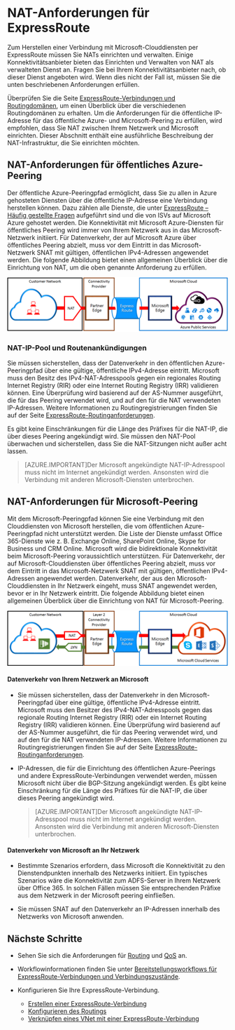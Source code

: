 <properties
   pageTitle="NAT-Anforderungen für ExpressRoute-Verbindungen | Microsoft Azure"
   description="Diese Seite enthält ausführliche Anforderungen für das Konfigurieren und Verwalten von NAT für ExpressRoute-Verbindungen."
   documentationCenter="na"
   services="expressroute"
   authors="cherylmc"
   manager="carolz"
   editor=""/>
<tags
   ms.service="expressroute"
   ms.devlang="na"
   ms.topic="get-started-article"
   ms.tgt_pltfrm="na"
   ms.workload="infrastructure-services"
   ms.date="10/06/2015"
   ms.author="cherylmc"/>

# NAT-Anforderungen für ExpressRoute

Zum Herstellen einer Verbindung mit Microsoft-Clouddiensten per ExpressRoute müssen Sie NATs einrichten und verwalten. Einige Konnektivitätsanbieter bieten das Einrichten und Verwalten von NAT als verwalteten Dienst an. Fragen Sie bei Ihrem Konnektivitätsanbieter nach, ob dieser Dienst angeboten wird. Wenn dies nicht der Fall ist, müssen Sie die unten beschriebenen Anforderungen erfüllen.

Überprüfen Sie die Seite [ExpressRoute-Verbindungen und Routingdomänen](expressroute-circuit-peerings.md), um einen Überblick über die verschiedenen Routingdomänen zu erhalten. Um die Anforderungen für die öffentliche IP-Adresse für das öffentliche Azure- und Microsoft-Peering zu erfüllen, wird empfohlen, dass Sie NAT zwischen Ihrem Netzwerk und Microsoft einrichten. Dieser Abschnitt enthält eine ausführliche Beschreibung der NAT-Infrastruktur, die Sie einrichten möchten.

## NAT-Anforderungen für öffentliches Azure-Peering

Der öffentliche Azure-Peeringpfad ermöglicht, dass Sie zu allen in Azure gehosteten Diensten über die öffentliche IP-Adresse eine Verbindung herstellen können. Dazu zählen alle Dienste, die unter [ExpressRoute – Häufig gestellte Fragen](expressroute-faqs.md) aufgeführt sind und die von ISVs auf Microsoft Azure gehostet werden. Die Konnektivität mit Microsoft Azure-Diensten für öffentliches Peering wird immer von Ihrem Netzwerk aus in das Microsoft-Netzwerk initiiert. Für Datenverkehr, der auf Microsoft Azure über öffentliches Peering abzielt, muss vor dem Eintritt in das Microsoft-Netzwerk SNAT mit gültigen, öffentlichen IPv4-Adressen angewendet werden. Die folgende Abbildung bietet einen allgemeinen Überblick über die Einrichtung von NAT, um die oben genannte Anforderung zu erfüllen.

![](./media/expressroute-nat/expressroute-nat-azure-public.png)

### NAT-IP-Pool und Routenankündigungen

Sie müssen sicherstellen, dass der Datenverkehr in den öffentlichen Azure-Peeringpfad über eine gültige, öffentliche IPv4-Adresse eintritt. Microsoft muss den Besitz des IPv4-NAT-Adresspools gegen ein regionales Routing Internet Registry (RIR) oder eine Internet Routing Registry (IRR) validieren können. Eine Überprüfung wird basierend auf der AS-Nummer ausgeführt, die für das Peering verwendet wird, und auf den für die NAT verwendeten IP-Adressen. Weitere Informationen zu Routingregistrierungen finden Sie auf der Seite [ExpressRoute-Routinganforderungen](expressroute-routing.md).
 
Es gibt keine Einschränkungen für die Länge des Präfixes für die NAT-IP, die über dieses Peering angekündigt wird. Sie müssen den NAT-Pool überwachen und sicherstellen, dass Sie die NAT-Sitzungen nicht außer acht lassen.

>[AZURE.IMPORTANT]Der Microsoft angekündigte NAT-IP-Adresspool muss nicht im Internet angekündigt werden. Ansonsten wird die Verbindung mit anderen Microsoft-Diensten unterbrochen.

## NAT-Anforderungen für Microsoft-Peering

Mit dem Microsoft-Peeringpfad können Sie eine Verbindung mit den Clouddiensten von Microsoft herstellen, die vom öffentlichen Azure-Peeringpfad nicht unterstützt werden. Die Liste der Dienste umfasst Office 365-Dienste wie z. B. Exchange Online, SharePoint Online, Skype for Business und CRM Online. Microsoft wird die bidirektionale Konnektivität beim Microsoft-Peering voraussichtlich unterstützen. Für Datenverkehr, der auf Microsoft-Clouddiensten über öffentliches Peering abzielt, muss vor dem Eintritt in das Microsoft-Netzwerk SNAT mit gültigen, öffentlichen IPv4-Adressen angewendet werden. Datenverkehr, der aus den Microsoft-Clouddiensten in Ihr Netzwerk eingeht, muss SNAT angewendet werden, bevor er in Ihr Netzwerk eintritt. Die folgende Abbildung bietet einen allgemeinen Überblick über die Einrichtung von NAT für Microsoft-Peering.
 
![](./media/expressroute-nat/expressroute-nat-microsoft.png)


#### Datenverkehr von Ihrem Netzwerk an Microsoft

- Sie müssen sicherstellen, dass der Datenverkehr in den Microsoft-Peeringpfad über eine gültige, öffentliche IPv4-Adresse eintritt. Microsoft muss den Besitzer des IPv4-NAT-Adresspools gegen das regionale Routing Internet Registry (RIR) oder ein Internet Routing Registry (IRR) validieren können. Eine Überprüfung wird basierend auf der AS-Nummer ausgeführt, die für das Peering verwendet wird, und auf den für die NAT verwendeten IP-Adressen. Weitere Informationen zu Routingregistrierungen finden Sie auf der Seite [ExpressRoute-Routinganforderungen](expressroute-routing.md).

- IP-Adressen, die für die Einrichtung des öffentlichen Azure-Peerings und andere ExpressRoute-Verbindungen verwendet werden, müssen Microsoft nicht über die BGP-Sitzung angekündigt werden. Es gibt keine Einschränkung für die Länge des Präfixes für die NAT-IP, die über dieses Peering angekündigt wird.

	>[AZURE.IMPORTANT]Der Microsoft angekündigte NAT-IP-Adresspool muss nicht im Internet angekündigt werden. Ansonsten wird die Verbindung mit anderen Microsoft-Diensten unterbrochen.

#### Datenverkehr von Microsoft an Ihr Netzwerk

- Bestimmte Szenarios erfordern, dass Microsoft die Konnektivität zu den Dienstendpunkten innerhalb des Netzwerks initiiert. Ein typisches Szenarios wäre die Konnektivität zum ADFS-Server in Ihrem Netzwerk über Office 365. In solchen Fällen müssen Sie entsprechenden Präfixe aus dem Netzwerk in der Microsoft peering einfließen. 

- Sie müssen SNAT auf den Datenverkehr an IP-Adressen innerhalb des Netzwerks von Microsoft anwenden.

## Nächste Schritte

- Sehen Sie sich die Anforderungen für [Routing](expressroute-routing.md) und [QoS](expressroute-qos.md) an.
- Workflowinformationen finden Sie unter [Bereitstellungsworkflows für ExpressRoute-Verbindungen und Verbindungszustände](expressroute-workflows.md).
- Konfigurieren Sie Ihre ExpressRoute-Verbindung.

	- [Erstellen einer ExpressRoute-Verbindung](expressroute-howto-circuit-classic.md)
	- [Konfigurieren des Routings](expressroute-howto-routing-classic.md)
	- [Verknüpfen eines VNet mit einer ExpressRoute-Verbindung](expressroute-howto-linkvnet-classic.md)

<!---HONumber=Oct15_HO2-->